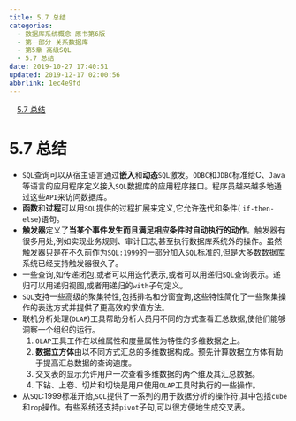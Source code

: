 ```yaml
---
title: 5.7 总结
categories: 
  - 数据库系统概念 原书第6版
  - 第一部分 关系数据库
  - 第5章 高级SQL
  - 5.7 总结
date: 2019-10-27 17:40:51
updated: 2019-12-17 02:00:56
abbrlink: 1ec4e9fd
---
```

<div id='my_toc'><a href="/ReadingNotes/1ec4e9fd/#5-7-总结" class="header_1">5.7 总结</a>&nbsp;<br></div>
<style>.header_1{margin-left: 1em;}.header_2{margin-left: 2em;}.header_3{margin-left: 3em;}.header_4{margin-left: 4em;}.header_5{margin-left: 5em;}.header_6{margin-left: 6em;}</style>
<!--more-->
<script>if (navigator.platform.search('arm')==-1){document.getElementById('my_toc').style.display = 'none';}var e,p = document.getElementsByTagName('p');while (p.length>0) {e = p[0];e.parentElement.removeChild(e);}</script>

<!--end-->
<!--SSTStart-->
# 5.7 总结 #
- `SQL`查询可以从宿主语言通过**嵌入**和**动态**`SQL`激发。`ODBC`和`JDBC`标准给C、`Java`等语言的应用程序定义接入`SQL`数据库的应用程序接口。程序员越来越多地通过这些`API`来访问数据库。
- **函数**和**过程**可以用`SQL`提供的过程扩展来定义,它允许迭代和条件( `if-then-else`)语句。
- **触发器**定义了**当某个事件发生而且满足相应条件时自动执行的动作**。触发器有很多用处,例如实现业务规则、审计日志,甚至执行数据库系统外的操作。虽然触发器只是在不久前作为`SQL:1999`的一部分加入`SQL`标准的,但是大多数数据库系统已经支持触发器很久了。
- 一些查询,如传递闭包,或者可以用迭代表示,或者可以用递归`SQL`查询表示。递归可以用递归视图,或者用递归的`with`子句定义。
- `SQL`支持一些高级的聚集特性,包括排名和分窗査询,这些特性简化了一些聚集操作的表达方式并提供了更高效的求值方法。
- 联机分析处理(`OLAP`)工具帮助分析人员用不同的方式查看汇总数据,使他们能够洞察一个组织的运行。
    1. `OLAP`工具工作在以维属性和度量属性为特性的多维数据之上。
    2. **数据立方体**由以不同方式汇总的多维数据构成。预先计算数据立方体有助于提高汇总数据的查询速度。
    3. 交叉表的显示允许用户一次查看多维数据的两个维及其汇总数据。
    4. 下钻、上卷、切片和切块是用户使用`OLAP`工具时执行的一些操作。
- 从`SQL`:1999标准开始,`SQL`提供了一系列的用于数据分析的操作符,其中包括`cube`和`rop`操作。有些系统还支持`pivot`子句,可以很方便地生成交叉表。
<!--SSTStop-->

